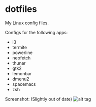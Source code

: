 # dotfiles
My Linux config files.

Configs for the following apps:
 - i3
 - termite
 - powerline
 - neofetch
 - thunar
 - gtk2
 - lemonbar
 - dmenu2
 - spacemacs
 - zsh

Screenshot:
(Slightly out of date)
![alt tag](http://i.imgur.com/MEvZLGV.jpg)
